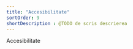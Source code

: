 ```yaml
---
title: "Accesibilitate"
sortOrder: 9
shortDescription : @TODO de scris descrierea
---
```


Accesibilitate
